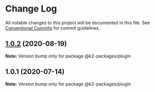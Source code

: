 # Change Log

All notable changes to this project will be documented in this file.
See [Conventional Commits](https://conventionalcommits.org) for commit guidelines.

## [1.0.2](https://gitlab.com/kontur-private/k2/k2-front-end/compare/@k2-packages/plugin@1.0.1...@k2-packages/plugin@1.0.2) (2020-08-19)

**Note:** Version bump only for package @k2-packages/plugin





## 1.0.1 (2020-07-14)

**Note:** Version bump only for package @k2-packages/plugin
